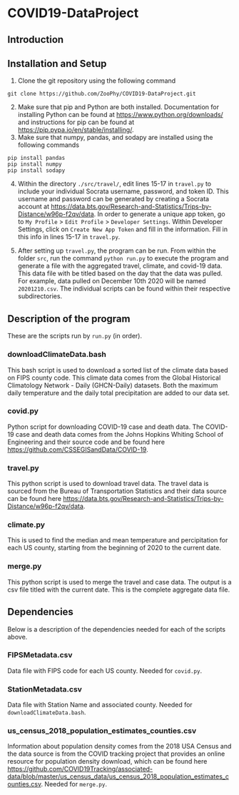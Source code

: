 # COVID19-DataProject

## Introduction

## Installation and Setup

1. Clone the git repository using the following command
```
git clone https://github.com/ZooPhy/COVID19-DataProject.git
```

2. Make sure that pip and Python are both installed. Documentation for installing Python can be found at https://www.python.org/downloads/ and instructions for pip can be found at https://pip.pypa.io/en/stable/installing/.
3. Make sure that numpy, pandas, and sodapy are installed using the following commands
```
pip install pandas
pip install numpy
pip install sodapy
```
4. Within the directory `./src/travel/`, edit lines 15-17 in `travel.py` to include your individual Socrata username, password, and token ID. This username and password can be generated by creating a Socrata account at https://data.bts.gov/Research-and-Statistics/Trips-by-Distance/w96p-f2qv/data. In order to generate a unique app token, go to `My Profile` > `Edit Profile` > `Developer Settings`. Within Developer Settings, click on `Create New App Token` and fill in the information. Fill in this info in lines 15-17 in `travel.py`.

5. After setting up `travel.py`, the program can be run. From within the folder `src`, run the command `python run.py` to execute the program and generate a file with the aggregated travel, climate, and covid-19 data. This data file with be titled based on the day that the data was pulled. For example, data pulled on December 10th 2020 will be named `20201210.csv`. The individual scripts can be found within their respective subdirectories.

## Description of the program

These are the scripts run by `run.py` (in order).

### downloadClimateData.bash 
This bash script is used to download a sorted list of the climate data based on FIPS county code. This climate data comes from the Global Historical Climatology Network - Daily (GHCN-Daily) datasets. Both the maximum daily temperature and the daily total precipitation are added to our data set.

### covid.py
Python script for downloading COVID-19 case and death data. The COVID-19 case and death data comes from the Johns Hopkins Whiting School of Engineering and their source code and be found here https://github.com/CSSEGISandData/COVID-19.

### travel.py
This python script is used to download travel data. The travel data is sourced from the Bureau of Transportation Statistics and their data source can be found here https://data.bts.gov/Research-and-Statistics/Trips-by-Distance/w96p-f2qv/data. 

### climate.py
This is used to find the median and mean temperature and percipitation for each US county, starting from the beginning of 2020 to the current date.

### merge.py
This python script is used to merge the travel and case data. The output is a csv file titled with the current date. This is the complete aggregate data file.

## Dependencies
Below is a description of the dependencies needed for each of the scripts above.

### FIPSMetadata.csv
Data file with FIPS code for each US county. Needed for `covid.py`.

### StationMetadata.csv
Data file with Station Name and associated county. Needed for `downloadClimateData.bash`.

### us_census_2018_population_estimates_counties.csv
Information about population density comes from the 2018 USA Census and the data source is from the COVID tracking project that provides an online resource for population density download, which can be found here https://github.com/COVID19Tracking/associated-data/blob/master/us_census_data/us_census_2018_population_estimates_counties.csv. Needed for `merge.py`.

